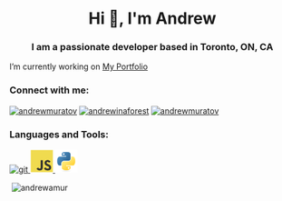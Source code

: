 <h1 align="center">Hi 👋, I'm Andrew</h1>
<h3 align="center">I am a passionate developer based in Toronto, ON, CA</h3>

I’m currently working on [My Portfolio](https://andrew.muratov.ca/)

<h3 align="left">Connect with me:</h3>
<p align="left">
<a href="https://kaggle.com/andrewmuratov" target="blank"><img align="center" src="https://raw.githubusercontent.com/rahuldkjain/github-profile-readme-generator/master/src/images/icons/Social/kaggle.svg" alt="andrewmuratov" height="30" width="40" /></a>
<a href="https://instagram.com/andrewinaforest" target="blank"><img align="center" src="https://raw.githubusercontent.com/rahuldkjain/github-profile-readme-generator/master/src/images/icons/Social/instagram.svg" alt="andrewinaforest" height="30" width="40" /></a>
<a href="https://www.leetcode.com/andrewmuratov" target="blank"><img align="center" src="https://raw.githubusercontent.com/rahuldkjain/github-profile-readme-generator/master/src/images/icons/Social/leet-code.svg" alt="andrewmuratov" height="30" width="40" /></a>
</p>

<h3 align="left">Languages and Tools:</h3>
<p align="left"> <a href="https://git-scm.com/" target="_blank" rel="noreferrer"> <img src="https://www.vectorlogo.zone/logos/git-scm/git-scm-icon.svg" alt="git" width="40" height="40"/> </a> <a href="https://developer.mozilla.org/en-US/docs/Web/JavaScript" target="_blank" rel="noreferrer"> <img src="https://raw.githubusercontent.com/devicons/devicon/master/icons/javascript/javascript-original.svg" alt="javascript" width="40" height="40"/> </a> <a href="https://www.python.org" target="_blank" rel="noreferrer"> <img src="https://raw.githubusercontent.com/devicons/devicon/master/icons/python/python-original.svg" alt="python" width="40" height="40"/> </a> </p>

<p>&nbsp;<img align="center" src="https://github-readme-stats.vercel.app/api?username=andrewamur&show_icons=true&theme=dark&locale=en" alt="andrewamur" /></p>
